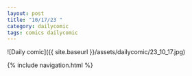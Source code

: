 ```yaml
---
layout: post
title: "10/17/23 "
category: dailycomic
tags: comics dailycomic
---
```

![Daily comic]({{ site.baseurl }}/assets/dailycomic/23_10_17.jpg)

{% include navigation.html %}

